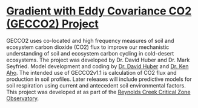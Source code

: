 # [Gradient with Eddy Covariance CO2 (GECCO2) Project](https://github.com/dphuber/GECCO2-Project)
GECCO2 uses co-located and high frequency measures of soil and ecosystem carbon dioxide (CO2) flux to improve our mechanistic understanding of soil and ecosystem carbon cycling in cold-desert ecosystems. The project was developed by Dr. David Huber and Dr. Mark Seyfried. Model development and coding by [Dr. David Huber](https://github.com/dphuber) and [Dr. Ken Aho](https://github.com/kenaho1). The intended use of GECCO2v1.1 is calculation of CO2 flux and production in soil profiles. Later releases will include predictive models for soil respiration using current and antecedent soil environmental factors. This project was developed at as part of the [Reynolds Creek Critical Zone Observatory](https://criticalzone.org/reynolds/research/).
